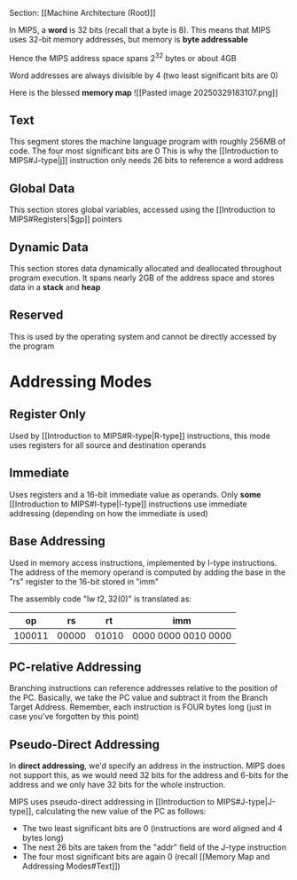 Section: [[Machine Architecture (Root)]]

In MIPS, a **word** is 32 bits (recall that a byte is 8). This means that MIPS uses 32-bit memory addresses, but memory is **byte addressable**

Hence the MIPS address space spans $2^{32}$ bytes or about 4GB

Word addresses are always divisible by 4 (two least significant bits are 0)

Here is the blessed **memory map**
![[Pasted image 20250329183107.png]]
## Text

This segment stores the machine language program with roughly 256MB of code. The four most significant bits are 0 This is why the [[Introduction to MIPS#J-type|j]] instruction only needs 26 bits to reference a word address
## Global Data

This section stores global variables, accessed using the [[Introduction to MIPS#Registers|$gp]] pointers
## Dynamic Data

This section stores data dynamically allocated and deallocated throughout program execution. It spans nearly 2GB of the address space and stores data in a **stack** and **heap**
## Reserved

This is used by the operating system and cannot be directly accessed by the program
# Addressing Modes
## Register Only

Used by [[Introduction to MIPS#R-type|R-type]] instructions, this mode uses registers for all source and destination operands
## Immediate

Uses registers and a 16-bit immediate value as operands. Only **some** [[Introduction to MIPS#I-type|I-type]] instructions use immediate addressing (depending on how the immediate is used)
## Base Addressing

Used in memory access instructions, implemented by I-type instructions. The address of the memory operand is computed by adding the base in the "rs" register to the 16-bit stored in "imm"

The assembly code "lw $t2, 32 ($0)" is translated as:

| op     | rs    | rt    | imm                 |
| ------ | ----- | ----- | ------------------- |
| 100011 | 00000 | 01010 | 0000 0000 0010 0000 |
## PC-relative Addressing

Branching instructions can reference addresses relative to the position of the PC. Basically, we take the PC value and subtract it from the Branch Target Address. Remember, each instruction is FOUR bytes long (just in case you've forgotten by this point)
## Pseudo-Direct Addressing

In **direct addressing**, we'd specify an address in the instruction. MIPS does not support this, as we would need 32 bits for the address and 6-bits for the address and we only have 32 bits for the whole instruction.

MIPS uses pseudo-direct addressing in [[Introduction to MIPS#J-type|J-type]], calculating the new value of the PC as follows:

- The two least significant bits are 0 (instructions are word aligned and 4 bytes long)
- The next 26 bits are taken from the "addr" field of the J-type instruction
- The four most significant bits are again 0 (recall [[Memory Map and Addressing Modes#Text]])